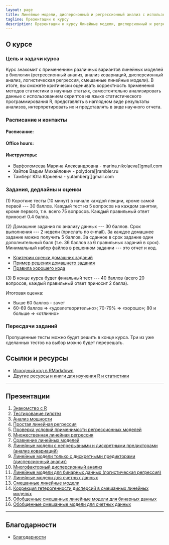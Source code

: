 ```yaml
---
layout: page
title: Линейные модели, дисперсионный и регрессионный анализ с использованием R
tagline: Презентации к курсу
description: Презентации к курсу Линейные модели, дисперсионный и регрессионный анализ с использованием R
---
```


## О курсе

### Цель и задачи курса

Курс знакомит с применением различных вариантов линейных моделей в биологии (регрессионный анализ, анализ ковариаций, дисперсионный анализ, логистическая регрессия, смешанные линейные модели). В итоге, вы сможете критически оценивать корректность применения методов статистики в научных статьях, самостоятельно анализировать данные с использованием скриптов на языке статистического программирования R, представлять в наглядном виде результаты анализов, интерпретировать их и представлять в виде научного отчета.

### Расписание и контакты

#### Расписание:

#### Office hours: 

#### Инструкторы: 

- Варфоломеева Марина Александровна -  marina.nikolaeva[]gmail.com
- Хайтов Вадим Михайлович - polydora[]rambler.ru
- Тамберг Юта Юрьевна - yutamberg[]gmail.com

### Задания, дедлайны и оценки

(1) Короткие тесты (10 минут) в начале каждой лекции, кроме самой первой --- 30 баллов. Каждый тест из 5 вопросов на каждом занятии, кроме первого, т.е. всего 75 вопросов. Каждый правильный ответ приносит 0.4 балла.

(2) Домашние задания по анализу данных --- 30 баллов. Срок выполнения --- 2 недели (прислать по e-mail). За каждое домашнее задание можно получить 5 баллов. За сданное в срок задание один дополнительный балл (т.е. 36 баллов за 6 правильных заданий в срок). Минимальный набор файлов в решенном задании --- это отчет и код.

- [Критерии оценки домашних заданий](pages/evaluation_criteria.html)
- [Пример решения домашнего задания](example_task.zip)
- [Правила хорошего кода](pages/coding_practices.html)

(3) В конце курса будет финальный тест --- 40 баллов (всего 20 вопросов, каждый правильный ответ приносит 2 балла).

Итоговая оценка:

- Выше 60 баллов - зачет
- 60-69 баллов => «удовлетворительно»; 70-79% => «хорошо»; 80 и больше => «отлично»

### Пересдачи заданий

Пропущенные тесты можно будет решить в конце курса.
Три из уже сделанных тестов на выбор можно будет перерешать.


## Ссылки и ресурсы

- [Исходный код в RMarkdown](http://github.com/varmara/linmodr-course)
- [Другие ресурсы и книги для изучения R и статистики](pages/resources.html)

<!--

- [Как и где можно найти помощь с R и статистикой](pages/more_help.html)

-->

---

## Презентации

1. [Знакомство с R](pages/introduction_to_r.html)
1. [Тестирование гипотез](pages/hypothesis_testing.html)
1. [Анализ мощности](pages/power_analysis.html)
1. [Простая линейная регрессия](pages/linear_regression.html)
1. [Проверка условий применимости регрессионных моделей](pages/.html)
1. [Множественная линейная регрессия](pages/.html)
1. [Сравнение линейных моделей](pages/.html)
1. [Линейные модели с непрерывными и дискретными предикторами (анализ ковариаций)](pages/.html)
1. [Линейные модели только с дискретными предикторами (дисперсионный анализ)](pages/.html)
1. [Многофакторный дисперсионный анализ](pages/.html)
1. [Линейные модели для бинарных данных (логистическая регрессия)](pages/.html)
1. [Линейные модели для счетных данных](pages/.html)
1. [Смешанные линейные модели](pages/.html)
1. [Коррекция гетерогенности дисперсий в смешанных линейных моделях](pages/.html)
1. [Обобщенные смешанные линейные модели для бинарных данных](pages/.html)
1. [Обобщенные смешанные модели для счетных данных](pages/.html)

---

## Благодарности

- [Благодарности](pages/acknowledgements.html)
